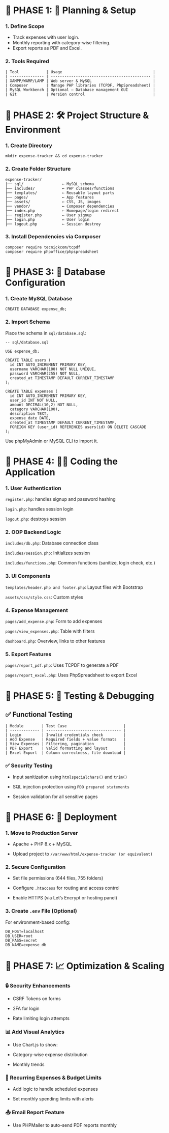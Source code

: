 # 🔷 PHASE 1: 📐 Planning & Setup

### 1. Define Scope
   - Track expenses with user login.
   - Monthly reporting with category-wise filtering.
   - Export reports as PDF and Excel.

   ### 2. Tools Required
   ```
   | Tool            | Usage                                        |
| --------------- | -------------------------------------------- |
| XAMPP/WAMP/LAMP | Web server & MySQL                           |
| Composer        | Manage PHP libraries (TCPDF, PhpSpreadsheet) |
| MySQL Workbench | Optional – Database management GUI           |
| Git             | Version control                              |

```

# 🔷 PHASE 2: 🛠 Project Structure & Environment

### 1. Create Directory
```
mkdir expense-tracker && cd expense-tracker
```
### 2. Create Folder Structure
```
expense-tracker/
├── sql/                 ← MySQL schema
├── includes/            ← PHP classes/functions
├── templates/           ← Reusable layout parts
├── pages/               ← App features
├── assets/              ← CSS, JS, images
├── vendor/              ← Composer dependencies
├── index.php            ← Homepage/login redirect
├── register.php         ← User signup
├── login.php            ← User login
├── logout.php           ← Session destroy

```
### 3. Install Dependencies via Composer

```
composer require tecnickcom/tcpdf
composer require phpoffice/phpspreadsheet 
```
# 🔷 PHASE 3: 🧱 Database Configuration

### 1. Create MySQL Database
```
CREATE DATABASE expense_db;
```
### 2. Import Schema
Place the schema in ```sql/database.sql```:

```
-- sql/database.sql

USE expense_db;

CREATE TABLE users (
  id INT AUTO_INCREMENT PRIMARY KEY,
  username VARCHAR(100) NOT NULL UNIQUE,
  password VARCHAR(255) NOT NULL,
  created_at TIMESTAMP DEFAULT CURRENT_TIMESTAMP
);

CREATE TABLE expenses (
  id INT AUTO_INCREMENT PRIMARY KEY,
  user_id INT NOT NULL,
  amount DECIMAL(10,2) NOT NULL,
  category VARCHAR(100),
  description TEXT,
  expense_date DATE,
  created_at TIMESTAMP DEFAULT CURRENT_TIMESTAMP,
  FOREIGN KEY (user_id) REFERENCES users(id) ON DELETE CASCADE
);
```
Use phpMyAdmin or MySQL CLI to import it.

# 🔷 PHASE 4: 🧑‍💻 Coding the Application

### 1. User Authentication
```register.php```: handles signup and password hashing

```login.php```: handles session login

```logout.php```: destroys session

### 2. OOP Backend Logic
```includes/db.php```: Database connection class

```includes/session.php```: Initializes session

```includes/functions.php```: Common functions (sanitize, login check, etc.)

### 3. UI Components
```templates/header.php and footer.php```: Layout files with Bootstrap

```assets/css/style.css```: Custom styles

### 4. Expense Management
```pages/add_expense.php```: Form to add expenses

```pages/view_expenses.php```: Table with filters

```dashboard.php```: Overview, links to other features

### 5. Export Features
```pages/report_pdf.php```: Uses TCPDF to generate a PDF

```pages/report_excel.php```: Uses PhpSpreadsheet to export Excel

# 🔷 PHASE 5: 🧪 Testing & Debugging
## ✅ Functional Testing

```
| Module        | Test Case                         |
| ------------- | --------------------------------- |
| Login         | Invalid credentials check         |
| Add Expense   | Required fields + value formats   |
| View Expenses | Filtering, pagination             |
| PDF Export    | Valid formatting and layout       |
| Excel Export  | Column correctness, file download |

```
### ✅ Security Testing
- Input sanitization using ```htmlspecialchars()``` and ```trim()```

- SQL injection protection using ```PDO prepared statements```

- Session validation for all sensitive pages

# 🔷 PHASE 6: 🚀 Deployment
### 1. Move to Production Server
* Apache + PHP 8.x + MySQL

* Upload project to ```/var/www/html/expense-tracker (or equivalent)```

### 2. Secure Configuration
- Set file permissions (644 files, 755 folders)

- Configure ```.htaccess``` for routing and access control

- Enable HTTPS (via Let’s Encrypt or hosting panel)

### 3. Create ```.env``` File (Optional)
For environment-based config:
```
DB_HOST=localhost
DB_USER=root
DB_PASS=secret
DB_NAME=expense_db
 ```

# 🔷 PHASE 7: 📈 Optimization & Scaling 
### 🔒 Security Enhancements
- CSRF Tokens on forms

- 2FA for login

- Rate limiting login attempts

### 📊 Add Visual Analytics
- Use Chart.js to show:

- Category-wise expense distribution

- Monthly trends

### 📅 Recurring Expenses & Budget Limits
- Add logic to handle scheduled expenses

- Set monthly spending limits with alerts

### 📤 Email Report Feature
- Use PHPMailer to auto-send PDF reports monthly